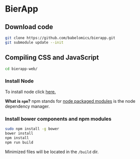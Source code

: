 BierApp
=======

## Download code
```bash
git clone https://github.com/babelomics/bierapp.git
git submodule update --init
```


## Compiling CSS and JavaScript

```bash
cd bierapp-web/
```

### Install Node
To install node click [here.](https://github.com/joyent/node/wiki/Installing-Node.js-via-package-manager)

**What is `npm`?** npm stands for [node packaged modules](http://npmjs.org/) is the node dependency manager.

### Install bower components and npm modules

```bash
sudo npm install -g bower
bower install
npm install
npm run build
```
Minimized files will be located in the `/build` dir.
